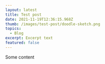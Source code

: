 ```yaml
---
layout: latest
title: Test post
date: 2021-11-19T12:36:15.968Z
thumb: /images/test-post/doodle-sketch.png
topics:
  - Blog
excerpt: Excerpt text
featured: false
---
```

Some content